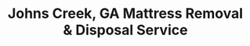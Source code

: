 ---
layout: location.njk
title: Johns Creek, GA Mattress Removal & Disposal Service
description: Professional mattress removal in Johns Creek, Georgia. Next-day pickup  Licensed, insured, and eco-friendly disposal. Serving Country Club of the South and all communities.
permalink: /mattress-removal/georgia/atlanta/johns-creek/
city: Johns Creek
state: Georgia
stateSlug: georgia
parentMetro: "Atlanta"
tier: 3
coordinates:
  lat: 34.0289
  lng: -84.1986
pricing:
  startingPrice: 125
  single: 125
  queen: 155
  king: 180
  boxSpring: 30
neighborhoods:
  - name: Country Club of the South
    zipCodes: ["30022"]
  - name: Ocee
    zipCodes: ["30022"]
  - name: Newtown
    zipCodes: ["30022"]
  - name: Technology Park
    zipCodes: ["30022"]
  - name: Abbotts Hill
    zipCodes: ["30022"]
  - name: State Bridge Crossing
    zipCodes: ["30022"]
  - name: Jones Bridge
    zipCodes: ["30022"]
  - name: Rivermont
    zipCodes: ["30022"]
  - name: Cauley Creek
    zipCodes: ["30022"]
  - name: Settindown Creek
    zipCodes: ["30022"]
  - name: Shakerag
    zipCodes: ["30022"]
  - name: Findley
    zipCodes: ["30022"]
  - name: Morton Road
    zipCodes: ["30022"]
  - name: Medlock Bridge
    zipCodes: ["30022"]
  - name: Barnwell
    zipCodes: ["30022"]
  - name: Timberland
    zipCodes: ["30022"]
zipCodes:
  - "30022"
recyclingPartners:
  - "Fulton County Solid Waste"
  - "Waste Management Johns Creek"
  - "Merk Miles Citizens Convenience Center"
localRegulations: "We handle all Johns Creek mattress disposal requirements and coordinate with Fulton County solid waste regulations. Our service includes pickup, proper loading, and transport to approved recycling facilities. We work with private waste haulers and Fulton County protocols to ensure compliance with all municipal guidelines for mattress disposal throughout Johns Creek's communities."
nearbyCities:
  - name: Atlanta
    distance: "25 miles"
    slug: "atlanta"
    isSuburb: false
  - name: Alpharetta
    distance: "8 miles"
    slug: "alpharetta"
    isSuburb: true
  - name: Duluth
    distance: "10 miles"
    slug: "duluth"
    isSuburb: true
  - name: Roswell
    distance: "12 miles"
    slug: "roswell"
    isSuburb: true
  - name: Sandy Springs
    distance: "15 miles"
    slug: "sandy-springs"
    isSuburb: true
reviews:
  count: 94
  featured:
    - author: "Elizabeth H."
      neighborhood: "Country Club of the South"
      rating: 5
      text: "Scheduling was incredibly easy through their website and much faster than coordinating with our regular waste service. The pickup crew was punctual and handled our mattress set with the kind of care you'd expect in our gated community. Highly recommend for anyone who values efficiency and professionalism."
    - author: "Jason P."
      neighborhood: "Technology Park"
      rating: 5
      text: "I work from home and needed flexible scheduling that wouldn't interrupt my client calls. They offered a precise time window and stuck to it perfectly. The whole process from my home office area to curbside took less than ten minutes. Great service for busy professionals."
    - author: "Michelle T."
      neighborhood: "Ocee"
      rating: 5
      text: "Our neighborhood has specific bulk pickup restrictions, so finding an alternative was essential. They navigated our steep driveway and narrow staircase like pros, removing our daughter's twin mattress without any hassle. Worth the cost to avoid the headache of county scheduling."
    - author: "Robert G."
      neighborhood: "Rivermont"
      rating: 5
      text: "Impressed with their knowledge of local regulations and disposal requirements. They explained the recycling process and assured us everything would be handled responsibly. The crew arrived early in their window and completed the job quickly and cleanly."
faqs:
  - question: "How quickly can you pick up mattresses in Johns Creek?"
    answer: "We offer next-day service throughout Johns Creek including gated communities like Country Club of the South and all neighborhoods from Ocee to Technology Park. Book online or call (720) 263-6094 before 2 PM and we'll typically schedule pickup for the next business day."
  - question: "What's included in your Johns Creek mattress removal fee?"
    answer: "Our $125 base price covers one mattress pickup, loading, transport, and eco-friendly disposal. Box springs add $30 each. We handle gated community access, steep driveways, and all Johns Creek neighborhoods without extra charges. Payment is due at time of service."
  - question: "Do you service gated communities like Country Club of the South?"
    answer: "Yes, we regularly service Johns Creek's gated communities and understand the access protocols required. Our team coordinates with gatehouse security and maintains the professional standards expected in these exclusive neighborhoods."
  - question: "Can you work around home office schedules?"
    answer: "Absolutely. We understand many Johns Creek residents work from home and offer precise scheduling windows. We can coordinate pickups during specific hours that won't interfere with business calls or meetings, and we work quickly and quietly."
  - question: "How does your service compare to monthly bulk pickup?"
    answer: "Our service offers immediate scheduling versus waiting for monthly bulk pickup dates. We also handle all the heavy lifting and navigate stairs, narrow passages, and gated community requirements that standard bulk pickup might not accommodate."
  - question: "What payment methods do you accept in Johns Creek?"
    answer: "We accept cash, all major credit cards, Venmo, and Zelle. Payment is collected at time of service. We provide receipts and can work with property management or HOA billing coordination for larger communities if needed."
  - question: "Are you licensed for mattress disposal in Fulton County?"
    answer: "Yes, we're fully licensed and insured for waste removal throughout Fulton County and Georgia. We comply with all local disposal regulations and work with Fulton County approved facilities including the Merk Miles Citizens Convenience Center."
  - question: "What happens to my mattress after pickup in Johns Creek?"
    answer: "Your mattress goes to approved Fulton County recycling facilities where it's completely dismantled. Metal springs become new steel products, foam gets processed into carpet padding, and fabric becomes insulation materials. We ensure proper disposal through county-approved waste management systems."
schema:
  "@type": "LocalBusiness"
  name: "A Bedder World Johns Creek"
  address:
    streetAddress: "Johns Creek, GA"
    addressLocality: "Johns Creek"
    addressRegion: "GA"
    postalCode: "30022"
    addressCountry: "US"
  geo:
    latitude: 34.0289
    longitude: -84.1986
  telephone: "720-263-6094"
  priceRange: "$125-$240"
  serviceArea: "Johns Creek, Georgia"
  aggregateRating:
    ratingValue: "4.9"
    reviewCount: 94
pageContent:
  heroDescription: "A Bedder World provides professional mattress removal throughout Johns Creek's affluent suburban communities. From exclusive gated neighborhoods like Country Club of the South to family areas in Ocee and professional districts near Technology Park, we handle pickup, loading, and transport to certified recycling facilities with next-day service and transparent pricing."
  
  aboutService: "Our mattress removal service is specifically designed for Johns Creek's unique suburban landscape and community standards. We coordinate with gatehouse security at exclusive developments like Country Club of the South, navigate professional home office environments in Technology Park area, and work efficiently throughout historic areas like Ocee with care for established properties and landscaping. Whether you're in a luxury gated community, family neighborhood, or mixed-use area, our experienced team handles Fulton County's specific suburban logistics while ensuring every mattress reaches approved recycling facilities through proper disposal protocols with county waste management systems."
  
  serviceAreasIntro: "Professional mattress pickup throughout Johns Creek's diverse communities, from exclusive gated developments like Country Club of the South to historic areas like Ocee and modern neighborhoods near Technology Park. We understand community protocols, professional scheduling needs, and suburban logistics for seamless service delivery."
  
  environmentalImpact: "We transport all Johns Creek mattresses to certified Fulton County recycling facilities where our partner network ensures complete material recovery. Every mattress we collect gets completely dismantled - metal springs become new steel products, foam transforms into carpet padding, and fabric gets processed into insulation materials. Our eco-friendly disposal process eliminates landfill waste entirely while maintaining compliance with Fulton County environmental regulations and supporting sustainable practices throughout this thriving suburban community."
  
  howItWorksScheduling: "Next-day pickup available throughout Johns Creek with flexible scheduling around professional and community requirements. We coordinate with gated community protocols, work around home office schedules, and provide reliable service that respects community standards and resident preferences across all neighborhoods."
  
  howItWorksService: "Our professional team navigates Johns Creek's suburban housing landscape efficiently, from gated estates requiring security coordination to family homes needing standard residential pickup, always maintaining professional standards while protecting property and following established community procedures."
  
  howItWorksDisposal: "We transport all Johns Creek mattresses to our certified Fulton County recycling partners for complete material recovery. Our responsible disposal process supports local environmental goals while ensuring compliance with county regulations through our established network of approved facilities including the Merk Miles Citizens Convenience Center."
  
  sidebarStats:
    mattressesRemoved: "1,643"
---